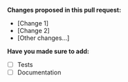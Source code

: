 **Changes proposed in this pull request:**

- [Change 1]
- [Change 2]
- [Other changes...]

**Have you made sure to add:**

- [ ] Tests
- [ ] Documentation

<!--
**Screenshots and GIFs**
[Insert screenshot or GIFs of old and new behavior]

**Deploy notes**

[Put any changes necessary in order to deploy (such as DB migrations)]

**Any Additional Information**
>

